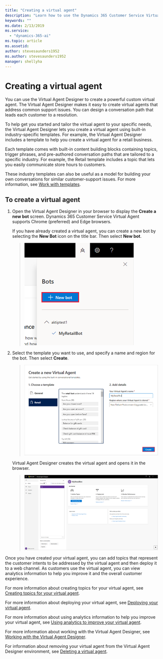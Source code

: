 ```yaml
---
title: "Creating a virtual agent"
description: "Learn how to use the Dynamics 365 Customer Service Virtual Agent to create a virtual agent."
keywords: ""
ms.date: 2/13/2019
ms.service:
  - "dynamics-365-ai"
ms.topic: article
ms.assetid: 
author: stevesaunders1952
ms.author: stevesaunders1952
manager: shellyha
---
```


# Creating a virtual agent

You can use the Virtual Agent Designer to create a powerful custom virtual agent. The Virtual Agent Designer makes it easy to create virtual agents that address common support issues. You can design a conversation path that leads each customer to a resolution.

To help get you started and tailor the virtual agent to your specific needs, the Virtual Agent Designer lets you create a virtual agent using built-in industry-specific templates. For example, the Virtual Agent Designer includes a template to help you create a virtual agent for a retail business.

Each template comes with built-in content building blocks containing topics, trigger phrases, and pre-authored conversation paths that are tailored to a specific industry. For example, the Retail template includes a topic that lets you easily communicate store hours to customers.

These industry templates can also be useful as a model for building your own conversations for similar customer-support issues. For more information, see [Work with templates](how-to-templates.md).

## To create a virtual agent

1. Open the Virtual Agent Designer in your browser to display the **Create a new bot** screen. Dynamics 365 Customer Service Virtual Agent supports Chrome (preferred) and Edge browsers.

    If you have already created a virtual agent, you can create a new bot by selecting the **New Bot** icon on the title bar. Then select **New bot**.

   > ![New bot icon](media/new-bot-icon.png)

2. Select the template you want to use, and specify a name and region for the bot. Then select **Create**.

   > ![Create a new bot](media/create-new-bot.png)

    Virtual Agent Designer creates the virtual agent and opens it in the browser.

   > ![Open bot](media/open-bot.png)

Once you have created your virtual agent, you can add topics that represent the customer intents to be addressed by the virtual agent and then deploy it to a web channel. As customers use the virtual agent, you can view analytics information to help you improve it and the overall customer experience.

For more information about creating topics for your virtual agent, see [Creating topics for your virtual agent](getting-started-create-topics.md).

For more information about deploying your virtual agent, see [Deploying your virtual agent](getting-started-deploy.md).

For more information about using analytics information to help you improve your virtual agent, see [Using analytics to improve your virtual agent](getting-started-analytics.md).

For more information about working with the Virtual Agent Designer, see [Working with the Virtual Agent Designer](getting-started-bot-designer.md).

For information about removing your virtual agent from the Virtual Agent Designer environment, see [Deleting a virtual agent](getting-started-delete-bot.md).
